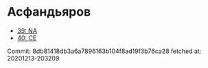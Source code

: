 # Асфандьяров
- [39: NA](39.md)
- [40: CE](40.md)

Commit: 8db81418db3a6a7896163b104f8ad19f3b76ca28
 fetched at: 20201213-203209
